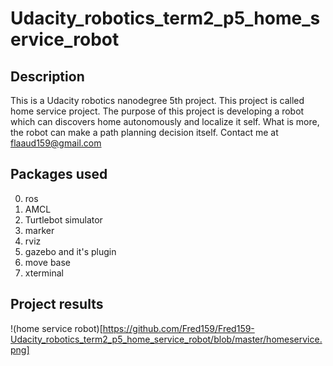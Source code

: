 # Udacity_robotics_term2_p5_home_service_robot
## Description
This is  a Udacity robotics nanodegree 5th project. This project is called home service project. The purpose of this project is developing a robot which can discovers home autonomously and localize it self. What is more, the robot can make a path planning decision itself. Contact me at flaaud159@gmail.com

## Packages used
0. ros
1. AMCL
2. Turtlebot simulator
3. marker
4. rviz
5. gazebo and it's plugin
6. move base
7. xterminal

## Project results
!(home service robot)[https://github.com/Fred159/Fred159-Udacity_robotics_term2_p5_home_service_robot/blob/master/homeservice.png]
